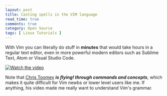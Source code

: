 ```yaml
---
layout: post
title: Casting spells in the VIM language
read_time: true  
comments: true
category: Open Source
tags: [ Linux Tutorials ]
---
```


With Vim you can literally do stuff in **minutes** that would take hours in a regular text editor, even in more powerful modern editors such as Sublime Text, Atom or Visual Studio Code.

[![Watch the video](https://img.youtube.com/vi/wlR5gYd6um0/maxresdefault.jpg)](https://youtu.be/wlR5gYd6um0)

Note that [Chris Toomey](https://ctoomey.com/) ***is flying! through commands and concepts***, which makes it quite difficult for Vim newbs or lower level users like me. If anything, his video made me really want to understand Vim's grammar. 
